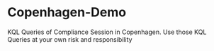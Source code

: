 # Copenhagen-Demo
KQL Queries of Compliance Session in Copenhagen.
Use those KQL Queries at your own risk and responsibility
